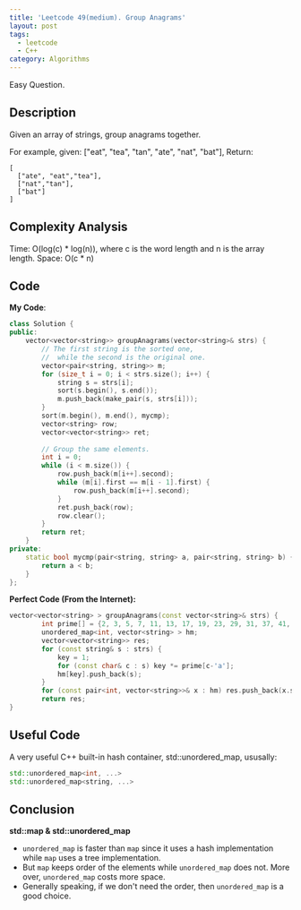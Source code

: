 ```yaml
---
title: 'Leetcode 49(medium). Group Anagrams'
layout: post
tags:
  - leetcode
  - C++
category: Algorithms 
---
```


Easy Question.

<!--more-->

## Description
Given an array of strings, group anagrams together.

For example, given: ["eat", "tea", "tan", "ate", "nat", "bat"], 
Return:

```
[
  ["ate", "eat","tea"],
  ["nat","tan"],
  ["bat"]
]
```

## Complexity Analysis

Time: O(log(c) * log(n)), where c is the word length and n is the array length.
Space: O(c * n)

## Code

**My Code**:

```cpp
class Solution {
public:
    vector<vector<string>> groupAnagrams(vector<string>& strs) {
        // The first string is the sorted one, 
        //  while the second is the original one.
        vector<pair<string, string>> m;
        for (size_t i = 0; i < strs.size(); i++) {
            string s = strs[i];
            sort(s.begin(), s.end());
            m.push_back(make_pair(s, strs[i]));
        }
        sort(m.begin(), m.end(), mycmp);
        vector<string> row;
        vector<vector<string>> ret;
        
        // Group the same elements.
        int i = 0;
        while (i < m.size()) {
            row.push_back(m[i++].second);
            while (m[i].first == m[i - 1].first) {
                row.push_back(m[i++].second);
            }
            ret.push_back(row);
            row.clear();
        }
        return ret;
    }
private:
    static bool mycmp(pair<string, string> a, pair<string, string> b) {
        return a < b;
    }
};
```


**Perfect Code (From the Internet):**

```cpp
vector<vector<string> > groupAnagrams(const vector<string>& strs) {
        int prime[] = {2, 3, 5, 7, 11, 13, 17, 19, 23, 29, 31, 37, 41, 43, 47, 53, 59, 61, 67, 71, 73, 79, 83, 89, 97, 101, 103}, key = 1;
        unordered_map<int, vector<string> > hm;
        vector<vector<string>> res;
        for (const string& s : strs) {
            key = 1;
            for (const char& c : s) key *= prime[c-'a'];
            hm[key].push_back(s);
        }
        for (const pair<int, vector<string>>& x : hm) res.push_back(x.second);
        return res;
}
```

## Useful Code


A very useful C++ built-in hash container, std::unordered_map, ususally:

```cpp
std::unordered_map<int, ...>
std::unordered_map<string, ...>
```

## Conclusion

**std::map & std::unordered_map**

- `unordered_map` is faster than `map` since it uses a hash implementation while `map` uses a tree implementation. 
- But `map` keeps order of the elements while `unordered_map` does not. More over, `unordered_map` costs more space. 
- Generally speaking, if we don't need the order, then `unordered_map` is a good choice.
